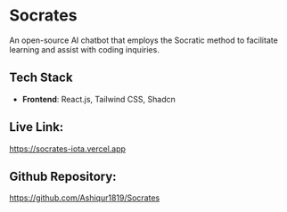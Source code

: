 # Socrates

An open-source AI chatbot that employs the Socratic method to facilitate learning and assist with coding inquiries.

## Tech Stack

- **Frontend**: React.js, Tailwind CSS, Shadcn


## Live Link:
https://socrates-iota.vercel.app

## Github Repository:
https://github.com/Ashiqur1819/Socrates